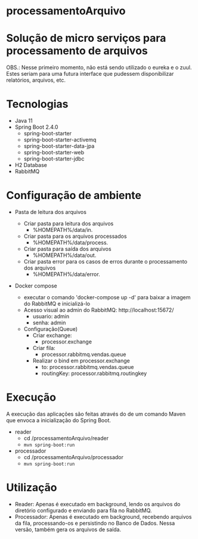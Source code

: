 # processamentoArquivo

# Solução de micro serviços para processamento de arquivos
OBS.: Nesse primeiro momento, não está sendo utilizado o eureka e o zuul. Estes seriam para uma futura interface que pudessem disponibilizar relatórios, arquivos, etc.

# Tecnologias
- Java 11
- Spring Boot 2.4.0
    - spring-boot-starter
    - spring-boot-starter-activemq    
    - spring-boot-starter-data-jpa
    - spring-boot-starter-web
    - spring-boot-starter-jdbc
- H2 Database
- RabbitMQ

# Configuração de ambiente

- Pasta de leitura dos arquivos
  -  Criar pasta para leitura dos arquivos
     - %HOMEPATH%/data/in.
  -  Criar pasta para os arquivos processados
     - %HOMEPATH%/data/process.
  -  Criar pasta para saída dos arquivos
     - %HOMEPATH%/data/out.
  -  Criar pasta error para os casos de erros durante o processamento dos arquivos
     - %HOMEPATH%/data/error.

- Docker compose
  - executar o comando 'docker-compose up -d' para baixar a imagem do RabbitMQ e inicializá-lo
  - Acesso visual ao admin do RabbitMQ: http://localhost:15672/
     - usuario: admin
     - senha: admin
  - Configuração(Queue)  
     - Criar exchange:
       -  processor.exchange
     - Criar fila:
       - processor.rabbitmq.vendas.queue
     - Realizar o bind em processor.exchange
       -  to: processor.rabbitmq.vendas.queue
       - routingKey: processor.rabbitmq.routingkey 	
      
# Execução

A execução das aplicações são feitas através do de um comando Maven que envoca a inicialização do Spring Boot.

- reader
    -  cd /processamentoArquivo/reader
    - ```mvn spring-boot:run```
 - processador
    -  cd /processamentoArquivo/processador
    - ```mvn spring-boot:run```
  
 # Utilização
 
- Reader: Apenas é executado em background, lendo os arquivos do diretório configurado e enviando para fila no RabbitMQ.
- Processador: Apenas é executado em background, recebendo arquivos da fila, processando-os e persistindo no Banco de Dados. Nessa versão, também gera os arquivos de saída.
